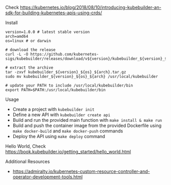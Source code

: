 Check https://kubernetes.io/blog/2018/08/10/introducing-kubebuilder-an-sdk-for-building-kubernetes-apis-using-crds/

Install

```
version=1.0.0 # latest stable version
arch=amd64
os=linux # or darwin

# download the release
curl -L -O https://github.com/kubernetes-sigs/kubebuilder/releases/download/v${version}/kubebuilder_${version}_${os}_${arch}.tar.gz

# extract the archive
tar -zxvf kubebuilder_${version}_${os}_${arch}.tar.gz
sudo mv kubebuilder_${version}_${os}_${arch} /usr/local/kubebuilder

# update your PATH to include /usr/local/kubebuilder/bin
export PATH=$PATH:/usr/local/kubebuilder/bin
```

Usage

* Create a project with `kubebuilder init`
* Define a new API with `kubebuilder create api`
* Build and run the provided main function with `make install & make run`
* Build and push the container image from the provided Dockerfile using `make docker-build` and `make docker-push` commands
* Deploy the API using `make deploy` command

Hello World, Check https://book.kubebuilder.io/getting_started/hello_world.html

Additional Resources

* https://admiralty.io/kubernetes-custom-resource-controller-and-operator-development-tools.html
